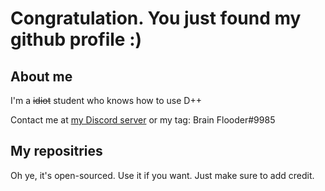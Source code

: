 # Congratulation. You just found my github profile :)
## About me
I'm a ~~idiot~~ student who knows how to use D++

Contact me at [my Discord server](https://discord.gg/zEnfbNXrZt) or my tag: Brain Flooder#9985
## My repositries
Oh ye, it's open-sourced. Use it if you want. Just make sure to add credit.

<!--https://discord.gg/zEnfbNXrZt
**Brain-Flooder/Brain-Flooder** is a ✨ _special_ ✨ repository because its `README.md` (this file) appears on your GitHub profile.

Here are some ideas to get you started:

- 🔭 I’m currently working on ...
- 🌱 I’m currently learning ...
- 👯 I’m looking to collaborate on ...
- 🤔 I’m looking for help with ...
- 💬 Ask me about ...
- 📫 How to reach me: ...
- 😄 Pronouns: ...
- ⚡ Fun fact: ...
-->
